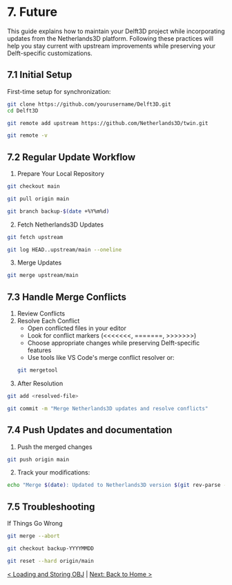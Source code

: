 # 7. Future
This guide explains how to maintain your Delft3D project while incorporating updates from the Netherlands3D platform. Following these practices will help you stay current with upstream improvements while preserving your Delft-specific customizations.

## 7.1 Initial Setup
First-time setup for synchronization:

```bash
git clone https://github.com/yourusername/Delft3D.git
cd Delft3D

git remote add upstream https://github.com/Netherlands3D/twin.git

git remote -v
```

## 7.2 Regular Update Workflow
1. Prepare Your Local Repository
```bash
git checkout main

git pull origin main

git branch backup-$(date +%Y%m%d)
```

2. Fetch Netherlands3D Updates
```bash
git fetch upstream

git log HEAD..upstream/main --oneline
```

3. Merge Updates
```bash
git merge upstream/main
```

## 7.3 Handle Merge Conflicts
1. Review Conflicts
2. Resolve Each Conflict
	* Open conflicted files in your editor
	* Look for conflict markers (<<<<<<<, =======, >>>>>>>)
	* Choose appropriate changes while preserving Delft-specific features
	* Use tools like VS Code's merge conflict resolver or:
	```bash
	git mergetool
    ```
3. After Resolution
```bash
git add <resolved-file>

git commit -m "Merge Netherlands3D updates and resolve conflicts"
```

## 7.4 Push Updates and documentation
1. Push the merged changes
```bash
git push origin main
```

2. Track your modifications:
```bash
echo "Merge $(date): Updated to Netherlands3D version $(git rev-parse --short upstream/main)" >> docs/MERGE_HISTORY.md
```

## 7.5 Troubleshooting
If Things Go Wrong
```bash
git merge --abort

git checkout backup-YYYYMMDD

git reset --hard origin/main
```

[< Loading and Storing OBJ](./loading-obj.md) | [Next: Back to Home >](./index.md)
